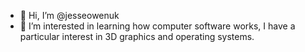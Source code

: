 - 👋 Hi, I’m @jesseowenuk
- 👀 I’m interested in learning how computer software works, I have a particular interest in 3D graphics and operating systems.
